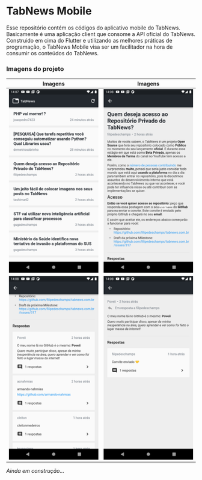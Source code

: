 # TabNews Mobile

Esse repositório contém os códigos do aplicativo mobile do TabNews.
Basicamente é uma aplicação client que consome a API oficial do TabNews. Construido em cima do Flutter e utilizando as melhores práticas de programação, o TabNews Mobile visa ser um facilitador na hora de consumir os conteúdos do TabNews.

### Imagens do projeto

|            Imagens             |            Imagens             |
| :----------------------------: | :----------------------------: |
| ![](.github/images/image1.png) | ![](.github/images/image2.png) |
| ![](.github/images/image3.png) | ![](.github/images/image4.png) |

_Ainda em construção..._
